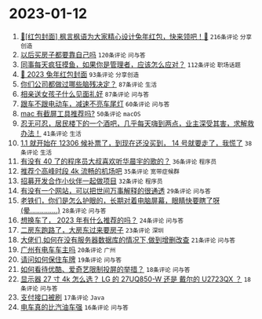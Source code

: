 # 2023-01-12

1. [🧧[红包封面] 枫言枫语为大家精心设计兔年红包，快来领吧！🐰](https://www.v2ex.com/t/908405) `216条评论` `分享创造`
1. [以后买房子都要靠自己吗](https://www.v2ex.com/t/908324) `120条评论` `问与答`
1. [同事每天疯狂摸鱼，如果你是管理者，应该怎么应对？](https://www.v2ex.com/t/908325) `112条评论` `职场话题`
1. [🐰 2023 兔年红包封面](https://www.v2ex.com/t/908354) `93条评论` `分享创造`
1. [你们公司都做过哪些脑残决定？](https://www.v2ex.com/t/908301) `87条评论` `生活`
1. [相亲送女孩子什么见面礼好](https://www.v2ex.com/t/908322) `87条评论` `问与答`
1. [跟车不跟电动车，减速不亮车尾灯](https://www.v2ex.com/t/908310) `60条评论` `问与答`
1. [mac 有截屏工具推荐吗?](https://www.v2ex.com/t/908385) `50条评论` `macOS`
1. [忍无可忍，居民楼下的一个酒吧，几乎每天嗨到两点，业主深受其害，求解救办法！](https://www.v2ex.com/t/908363) `41条评论` `生活`
1. [1.1 就开始在 12306 候补票了，到现在还没买到， 14 号就要走了，我慌了](https://www.v2ex.com/t/908410) `38条评论` `生活`
1. [有没有 40 了的程序员大叔喜欢听华晨宇的歌的？](https://www.v2ex.com/t/908412) `36条评论` `程序员`
1. [推荐个高峰时段 4k 流畅的机场吧](https://www.v2ex.com/t/908399) `35条评论` `宽带症候群`
1. [招募开发合作小伙伴一起做项目](https://www.v2ex.com/t/908331) `32条评论` `程序员`
1. [有没有一个网站，可以把世间万事解释的很通透](https://www.v2ex.com/t/908313) `29条评论` `问与答`
1. [老铁们，你们是怎么护眼的，长期对着电脑屏幕，眼睛快要瞎了呀(晕..............)](https://www.v2ex.com/t/908314) `28条评论` `问与答`
1. [想换车了， 2023 年有什么推荐的吗？](https://www.v2ex.com/t/908352) `24条评论` `问与答`
1. [二房东跑路了，大房东过来要房子](https://www.v2ex.com/t/908332) `23条评论` `深圳`
1. [大佬们,如何在没有服务器数据库的情况下,做到增删改查](https://www.v2ex.com/t/908345) `21条评论` `问与答`
1. [广州有电车车主吗](https://www.v2ex.com/t/908326) `20条评论` `广州`
1. [请问如何保住车牌](https://www.v2ex.com/t/908309) `19条评论` `问与答`
1. [如何看待优酷、爱奇艺限制投屏的举措？](https://www.v2ex.com/t/908374) `18条评论` `问与答`
1. [显示器 27 寸 4k 怎么选？ LG 的 27UQ850-W 还是 戴尔的 U2723QX ？](https://www.v2ex.com/t/908311) `18条评论` `问与答`
1. [支付接口被刷](https://www.v2ex.com/t/908390) `17条评论` `Java`
1. [电车真的比汽油车强](https://www.v2ex.com/t/908427) `16条评论` `问与答`
